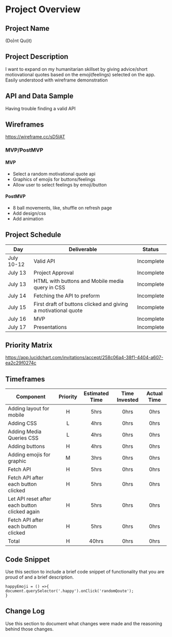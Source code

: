 # Project Overview

## Project Name

(Do)nt Qu(it)

## Project Description

I want to expand on my humanitarian skillset by giving advice/short motiovational quotes based on the emoji(feelings) selected on the app. Easily understood with wireframe demonstration

## API and Data Sample

Having trouble finding a valid API

## Wireframes

https://wireframe.cc/sD5IAT

### MVP/PostMVP

#### MVP 

- Select a random motivational quote api
- Graphics of emojis for buttons/feelings	
- Allow user to select feelings by emoji/button

#### PostMVP  

- 8 ball movements, like, shuffle on refresh page
- Add design/css
- Add animation


## Project Schedule

|  Day | Deliverable | Status
|---|---| ---|
|July 10-12| Valid API | Incomplete
|July 13| Project Approval | Incomplete
|July 13| HTML with buttons and Mobile media query in CSS | Incomplete
|July 14| Fetching the API to preform | Incomplete
|July 15| First draft of buttons clicked and giving a motivational quote  | Incomplete
|July 16| MVP | Incomplete
|July 17| Presentations | Incomplete

## Priority Matrix

https://app.lucidchart.com/invitations/accept/258c06a4-38f1-4404-a607-ea2c29f0274c

## Timeframes

| Component | Priority | Estimated Time | Time Invested | Actual Time |
| --- | :---: |  :---: | :---: | :---: |
| Adding layout for mobile | H | 5hrs| 0hrs | 0hrs |
| Adding CSS| L | 4hrs| 0hrs | 0hrs |
| Adding Media Queries CSS| L | 4hrs| 0hrs | 0hrs |
| Adding buttons| H | 4hrs| 0hrs | 0hrs |
| Adding emojis for graphic | M | 3hrs| 0hrs | 0hrs |
| Fetch API| H | 5hrs| 0hrs | 0hrs |
| Fetch API after each button clicked| H | 5hrs| 0hrs | 0hrs |
| Let API reset after each button clicked again| H | 5hrs| 0hrs | 0hrs |
| Fetch API after each button clicked | H | 5hrs| 0hrs | 0hrs |
| Total | H | 40hrs| 0hrs | 0hrs |

## Code Snippet

Use this section to include a brief code snippet of functionality that you are proud of and a brief description.  

```
happyEmoji = () =>{
document.querySelector('.happy').onClick('randomQoute');
}
```

## Change Log
 Use this section to document what changes were made and the reasoning behind those changes.  
